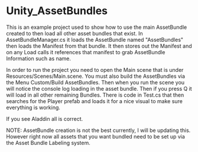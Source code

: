 # Unity_AssetBundles

This is an example project used to show how to use the main AssetBundle created to then load all other asset bundles that exist. In AssetBundleManager.cs it loads the AssetBundle named "AssetBundles" then loads the Manifest from that bundle. It then stores out the Manifest and on any Load calls it references that manifest to grab AssetBundle Information such as name.

In order to run the project you need to open the Main scene that is under Resources/Scenes/Main.scene. You must also build the AssetBundles via the Menu Custom/Build AssetBundles. Then when you run the scene you will notice the console log loading in the asset bundle. Then if you press Q it will load in all other remaining Bundles. There is code in Test.cs that then searches for the Player prefab and loads it for a nice visual to make sure everything is working.

If you see Aladdin all is correct.

NOTE: AssetBundle creation is not the best currently, I will be updating this. However right now all assets that you want bundled need to be set up via the Asset Bundle Labeling system.
